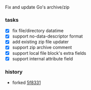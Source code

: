 Fix and update Go's archive/zip

### tasks

- [x] fix file/directory datatime
- [x] support no-data-descriptor format
- [x] add existing zip file updater
- [x] support zip archive comment
- [x] support local file block's extra fields
- [x] support internal attribute field

### history

- forked [5f8331](https://github.com/golang/go/tree/5f833121cb8e7722667d17dcf07bb32e4e524f23)
